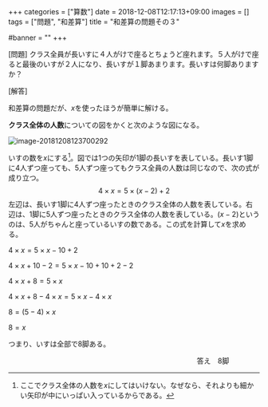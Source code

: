 +++
categories = ["算数"]
date = 2018-12-08T12:17:13+09:00
images = []
tags = ["問題", "和差算"]
title = "和差算の問題その３"

#banner = ""
+++

[問題] クラス全員が長いすに４人がけで座るとちょうど座れます。５人がけで座ると最後のいすが２人になり、長いすが１脚あまります。長いすは何脚ありますか？

[解答] 

<!--more-->

和差算の問題だが、$x$を使ったほうが簡単に解ける。

**クラス全体の人数**についての図をかくと次のような図になる。

![image-20181208123700292](/images/image-20181208123700292.png)

いすの数を$x$にする[^1]。図では1つの矢印が1脚の長いすを表している。長いす1脚に4人ずつ座っても、5人ずつ座ってもクラス全員の人数は同じなので、次の式が成り立つ。
$$
4\times x = 5\times (x - 2) + 2
$$
左辺は、長いす1脚に4人ずつ座ったときのクラス全体の人数を表している。右辺は、1脚に5人ずつ座ったときのクラス全体の人数を表している。$(x-2)$というのは、5人がちゃんと座っているいすの数である。この式を計算して$x$を求める。

$4\times x = 5\times x - 10 + 2$

$4 \times x + 10 - 2 = 5\times x - 10 + 10 + 2 - 2$

$4 \times x + 8=5 \times x$

$4 \times x + 8 - 4 \times x = 5 \times x - 4 \times x$

$8 = (5-4) \times x$

$8= x$

つまり、いすは全部で8脚ある。

　　　　　　　　　　　　　　　　　　　　　　　　　　　答え　8脚

[^1]: ここでクラス全体の人数を$x$にしてはいけない。なぜなら、それよりも細かい矢印が中にいっぱい入っているからである。
